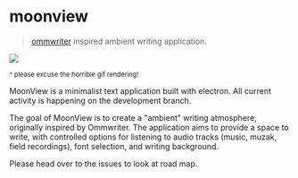 # moonview
>[ommwriter](http://www.ommwriter.com/) inspired ambient writing application.

![](https://cloud.githubusercontent.com/assets/12987958/15901372/077f4d14-2d71-11e6-8722-2181562fdf73.gif)

<sub>^ please excuse the horrible gif rendering!</sub>

MoonView is a minimalist text application built with electron. All current activity is happening on the development branch. 

The goal of MoonView is to create a "ambient" writing atmosphere, originally inspired by Ommwriter. The application aims to provide a space to write, with controlled options for listening to audio tracks (music, muzak, field recordings), font selection, and writing background. 

Please head over to the issues to look at road map. 
